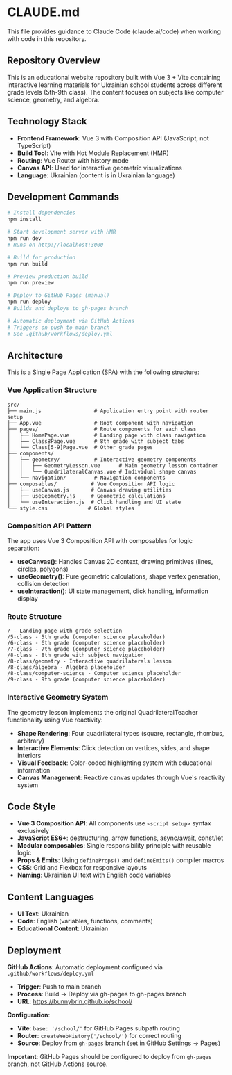 # CLAUDE.md

This file provides guidance to Claude Code (claude.ai/code) when working with code in this repository.

## Repository Overview

This is an educational website repository built with Vue 3 + Vite containing interactive learning materials for Ukrainian school students across different grade levels (5th-9th class). The content focuses on subjects like computer science, geometry, and algebra.

## Technology Stack

- **Frontend Framework**: Vue 3 with Composition API (JavaScript, not TypeScript)
- **Build Tool**: Vite with Hot Module Replacement (HMR)
- **Routing**: Vue Router with history mode
- **Canvas API**: Used for interactive geometric visualizations
- **Language**: Ukrainian (content is in Ukrainian language)

## Development Commands

```bash
# Install dependencies
npm install

# Start development server with HMR
npm run dev
# Runs on http://localhost:3000

# Build for production
npm run build

# Preview production build
npm run preview

# Deploy to GitHub Pages (manual)
npm run deploy
# Builds and deploys to gh-pages branch

# Automatic deployment via GitHub Actions
# Triggers on push to main branch
# See .github/workflows/deploy.yml
```

## Architecture

This is a Single Page Application (SPA) with the following structure:

### Vue Application Structure
```
src/
├── main.js                 # Application entry point with router setup
├── App.vue                 # Root component with navigation
├── pages/                  # Route components for each class
│   ├── HomePage.vue        # Landing page with class navigation
│   ├── Class8Page.vue      # 8th grade with subject tabs
│   └── Class[5-9]Page.vue  # Other grade pages
├── components/
│   ├── geometry/           # Interactive geometry components
│   │   ├── GeometryLesson.vue      # Main geometry lesson container
│   │   └── QuadrilateralCanvas.vue # Individual shape canvas
│   └── navigation/         # Navigation components
├── composables/           # Vue Composition API logic
│   ├── useCanvas.js       # Canvas drawing utilities
│   ├── useGeometry.js     # Geometric calculations
│   └── useInteraction.js  # Click handling and UI state
└── style.css             # Global styles
```

### Composition API Pattern

The app uses Vue 3 Composition API with composables for logic separation:

- **useCanvas()**: Handles Canvas 2D context, drawing primitives (lines, circles, polygons)
- **useGeometry()**: Pure geometric calculations, shape vertex generation, collision detection
- **useInteraction()**: UI state management, click handling, information display

### Route Structure

```
/ - Landing page with grade selection
/5-class - 5th grade (computer science placeholder)
/6-class - 6th grade (computer science placeholder)
/7-class - 7th grade (computer science placeholder)
/8-class - 8th grade with subject navigation
/8-class/geometry - Interactive quadrilaterals lesson
/8-class/algebra - Algebra placeholder
/8-class/computer-science - Computer science placeholder
/9-class - 9th grade (computer science placeholder)
```

### Interactive Geometry System

The geometry lesson implements the original QuadrilateralTeacher functionality using Vue reactivity:

- **Shape Rendering**: Four quadrilateral types (square, rectangle, rhombus, arbitrary)
- **Interactive Elements**: Click detection on vertices, sides, and shape interiors
- **Visual Feedback**: Color-coded highlighting system with educational information
- **Canvas Management**: Reactive canvas updates through Vue's reactivity system

## Code Style

- **Vue 3 Composition API**: All components use `<script setup>` syntax exclusively
- **JavaScript ES6+**: destructuring, arrow functions, async/await, const/let
- **Modular composables**: Single responsibility principle with reusable logic
- **Props & Emits**: Using `defineProps()` and `defineEmits()` compiler macros
- **CSS**: Grid and Flexbox for responsive layouts
- **Naming**: Ukrainian UI text with English code variables

## Content Languages

- **UI Text**: Ukrainian
- **Code**: English (variables, functions, comments)
- **Educational Content**: Ukrainian

## Deployment

**GitHub Actions**: Automatic deployment configured via `.github/workflows/deploy.yml`
- **Trigger**: Push to main branch  
- **Process**: Build → Deploy via gh-pages to gh-pages branch
- **URL**: https://bunnybrin.github.io/school/

**Configuration**:
- **Vite**: `base: '/school/'` for GitHub Pages subpath routing
- **Router**: `createWebHistory('/school/')` for correct routing
- **Source**: Deploy from `gh-pages` branch (set in GitHub Settings → Pages)

**Important**: GitHub Pages should be configured to deploy from `gh-pages` branch, not GitHub Actions source.